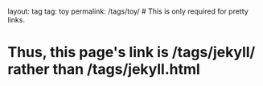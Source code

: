 ###
layout: tag
tag: toy
permalink: /tags/toy/ # This is only required for pretty links.
###

# Thus, this page's link is /tags/jekyll/ rather than /tags/jekyll.html
